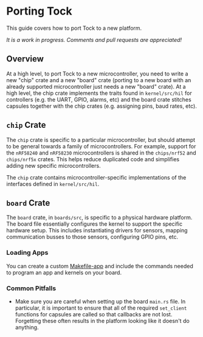 Porting Tock
============

This guide covers how to port Tock to a new platform.

_It is a work in progress. Comments and pull requests are appreciated!_

Overview
--------

At a high level, to port Tock to a new microcontroller, you need to write a new
"chip" crate and a new "board" crate (porting to a new board with an already
supported microcontroller just needs a new "board" crate). At a high level, the
chip crate implements the traits found in `kernel/src/hil` for controllers (e.g.
the UART, GPIO, alarms, etc) and the board crate stitches capsules together with
the chip crates (e.g. assigning pins, baud rates, etc).


`chip` Crate
------------

The `chip` crate is specific to a particular microcontroller, but should attempt
to be general towards a family of microcontrollers. For example, support for the
`nRF58240` and `nRF58230` microcontrollers is shared in the `chips/nrf52` and
`chips/nrf5x` crates. This helps reduce duplicated code and simplifies adding
new specific microcontrollers.

The `chip` crate contains microcontroller-specific implementations of the
interfaces defined in `kernel/src/hil`.


`board` Crate
-------------

The `board` crate, in `boards/src`, is specific to a physical hardware platform.
The board file essentially configures the kernel to support the specific
hardware setup. This includes instantiating drivers for sensors, mapping
communication busses to those sensors, configuring GPIO pins, etc.

### Loading Apps

You can create a custom
[Makefile-app](https://github.com/helena-project/tock/blob/master/boards/imix/Makefile-app)
and include the commands needed to program an app and kernels on your board.

### Common Pitfalls

- Make sure you are careful when setting up the board `main.rs` file. In
  particular, it is important to ensure that all of the required `set_client`
  functions for capsules are called so that callbacks are not lost. Forgetting
  these often results in the platform looking like it doesn't do anything.
